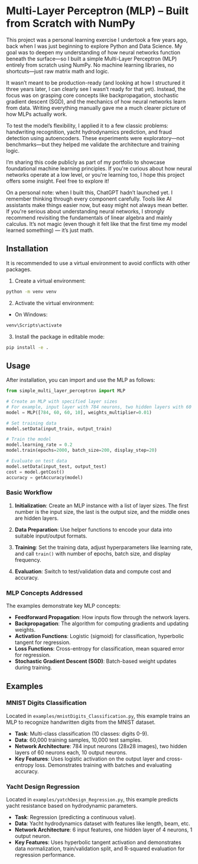 # Multi-Layer Perceptron (MLP) – Built from Scratch with NumPy

This project was a personal learning exercise I undertook a few years ago, back when I was just beginning to explore Python and Data Science. My goal was to deepen my understanding of how neural networks function beneath the surface—so I built a simple Multi-Layer Perceptron (MLP) entirely from scratch using NumPy. No machine learning libraries, no shortcuts—just raw matrix math and logic.

It wasn’t meant to be production-ready (and looking at how I structured it three years later, I can clearly see I wasn’t ready for that yet). Instead, the focus was on grasping core concepts like backpropagation, stochastic gradient descent (SGD), and the mechanics of how neural networks learn from data. Writing everything manually gave me a much clearer picture of how MLPs actually work.

To test the model’s flexibility, I applied it to a few classic problems: handwriting recognition, yacht hydrodynamics prediction, and fraud detection using autoencoders. These experiments were exploratory—not benchmarks—but they helped me validate the architecture and training logic.

I’m sharing this code publicly as part of my portfolio to showcase foundational machine learning principles. If you're curious about how neural networks operate at a low level, or you're learning too, I hope this project offers some insight. Feel free to explore it!

On a personal note: when I built this, ChatGPT hadn’t launched yet. I remember thinking through every component carefully. Tools like AI assistants make things easier now, but easy might not always mean better. If you're serious about understanding neural networks, I strongly recommend revisiting the fundamentals of linear algebra and mainly calculus. It’s not magic (even though it felt like that the first time my model learned something) — it’s just math.


## Installation

It is recommended to use a virtual environment to avoid conflicts with other packages.

1. Create a virtual environment:

```bash
python -m venv venv
```

2. Activate the virtual environment:

- On Windows:
```bash
venv\Scripts\activate
```

3. Install the package in editable mode:

```bash
pip install -e .
```

## Usage

After installation, you can import and use the MLP as follows:

```python
from simple_multi_layer_perceptron import MLP

# Create an MLP with specified layer sizes
# For example, input layer with 784 neurons, two hidden layers with 60 neurons each, and output layer with 10 neurons
model = MLP([784, 60, 60, 10], weights_multiplier=0.01)

# Set training data
model.setData(input_train, output_train)

# Train the model
model.learning_rate = 0.2
model.train(epochs=2000, batch_size=200, display_step=20)

# Evaluate on test data
model.setData(input_test, output_test)
cost = model.getCost()
accuracy = getAccuracy(model)
```

### Basic Workflow

1. **Initialization**: Create an MLP instance with a list of layer sizes. The first number is the input size, the last is the output size, and the middle ones are hidden layers.

2. **Data Preparation**: Use helper functions to encode your data into suitable input/output formats.

3. **Training**: Set the training data, adjust hyperparameters like learning rate, and call `train()` with number of epochs, batch size, and display frequency.

4. **Evaluation**: Switch to test/validation data and compute cost and accuracy.

### MLP Concepts Addressed

The examples demonstrate key MLP concepts:

- **Feedforward Propagation**: How inputs flow through the network layers.
- **Backpropagation**: The algorithm for computing gradients and updating weights.
- **Activation Functions**: Logistic (sigmoid) for classification, hyperbolic tangent for regression.
- **Loss Functions**: Cross-entropy for classification, mean squared error for regression.
- **Stochastic Gradient Descent (SGD)**: Batch-based weight updates during training.

## Examples

### MNIST Digits Classification

Located in `examples/mnistDigits_Classification.py`, this example trains an MLP to recognize handwritten digits from the MNIST dataset.

- **Task**: Multi-class classification (10 classes: digits 0-9).
- **Data**: 60,000 training samples, 10,000 test samples.
- **Network Architecture**: 784 input neurons (28x28 images), two hidden layers of 60 neurons each, 10 output neurons.
- **Key Features**: Uses logistic activation on the output layer and cross-entropy loss. Demonstrates training with batches and evaluating accuracy.

### Yacht Design Regression

Located in `examples/yatchDesign_Regression.py`, this example predicts yacht resistance based on hydrodynamic parameters.

- **Task**: Regression (predicting a continuous value).
- **Data**: Yacht hydrodynamics dataset with features like length, beam, etc.
- **Network Architecture**: 6 input features, one hidden layer of 4 neurons, 1 output neuron.
- **Key Features**: Uses hyperbolic tangent activation and demonstrates data normalization, train/validation split, and R-squared evaluation for regression performance.
